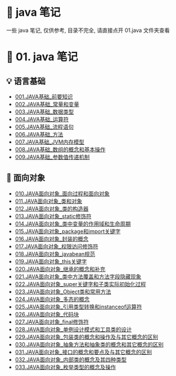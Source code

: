 # :pencil: java 笔记
一些 java 笔记, 仅供参考, 目录不完全, 请直接点开 01.java 文件夹查看

# :tea: 01. java 笔记 
## :bulb: 语言基础
- <a href="01.java_notes/001.JAVA基础_前要知识.md">001.JAVA基础_前要知识</a>  
- <a href="01.java_notes/002.JAVA基础_常量和变量.md">002.JAVA基础_常量和变量</a>  
- <a href="01.java_notes/003.JAVA基础_数据类型.md">003.JAVA基础_数据类型</a>  
- <a href="01.java_notes/004.JAVA基础_运算符.md">004.JAVA基础_运算符</a>  
- <a href="01.java_notes/005.JAVA基础_流程语句.md">005.JAVA基础_流程语句</a>  
- <a href="01.java_notes/006.JAVA基础_方法.md">006.JAVA基础_方法</a>  
- <a href="01.java_notes/007.JAVA基础_JVM内存模型.md">007.JAVA基础_JVM内存模型</a>  
- <a href="01.java_notes/008.JAVA基础_数组的概念和基本操作.md">008.JAVA基础_数组的概念和基本操作</a>  
- <a href="01.java_notes/009.JAVA基础_参数值传递机制.md">009.JAVA基础_参数值传递机制</a>  

## :green_apple: 面向对象

- <a href="01.java_notes/010.JAVA面向对象_面向过程和面向对象.md">010.JAVA面向对象_面向过程和面向对象</a>  
- <a href="01.java_notes/011.JAVA面向对象_类和对象.md">011.JAVA面向对象_类和对象</a>  
- <a href="01.java_notes/012.JAVA面向对象_类的构造器.md">012.JAVA面向对象_类的构造器</a>  
- <a href="01.java_notes/013.JAVA面向对象_static修饰符.md">013.JAVA面向对象_static修饰符</a>  
- <a href="01.java_notes/014.JAVA面向对象_类中变量的作用域和生命周期.md">014.JAVA面向对象_类中变量的作用域和生命周期</a>  
- <a href="01.java_notes/015.JAVA面向对象_package和import关键字.md">015.JAVA面向对象_package和import关键字</a>  
- <a href="01.java_notes/016.JAVA面向对象_封装的概念.md">016.JAVA面向对象_封装的概念</a>  
- <a href="01.java_notes/017.JAVA面向对象_权限访问修饰符.md">017.JAVA面向对象_权限访问修饰符</a>  
- <a href="01.java_notes/018.JAVA面向对象_javabean规范.md">018.JAVA面向对象_javabean规范</a>  
- <a href="01.java_notes/019.JAVA面向对象_this关键字.md">019.JAVA面向对象_this关键字</a>  
- <a href="01.java_notes/020.JAVA面向对象_继承的概念和补充.md">020.JAVA面向对象_继承的概念和补充</a>  
- <a href="01.java_notes/021.JAVA面向对象_类中方法覆盖和方法字段隐藏现象.md">021.JAVA面向对象_类中方法覆盖和方法字段隐藏现象</a>  
- <a href="01.java_notes/022.JAVA面向对象_super关键字和子类实际初始化过程.md">022.JAVA面向对象_super关键字和子类实际初始化过程</a>  
- <a href="01.java_notes/023.JAVA面向对象_Object类和常用方法.md">023.JAVA面向对象_Object类和常用方法</a>  
- <a href="01.java_notes/024.JAVA面向对象_多态的概念.md">024.JAVA面向对象_多态的概念</a>  
- <a href="01.java_notes/025.JAVA面向对象_引用类型转换和instanceof运算符.md">025.JAVA面向对象_引用类型转换和instanceof运算符</a>  
- <a href="01.java_notes/026.JAVA面向对象_代码块.md">026.JAVA面向对象_代码块</a>  
- <a href="01.java_notes/027.JAVA面向对象_final修饰符.md">027.JAVA面向对象_final修饰符</a>  
- <a href="01.java_notes/028.JAVA面向对象_单例设计模式和工具类的设计.md">028.JAVA面向对象_单例设计模式和工具类的设计</a>  
- <a href="01.java_notes/029.JAVA面向对象_包装类的概念和操作及与其它概念的区别.md">029.JAVA面向对象_包装类的概念和操作及与其它概念的区别</a>  
- <a href="01.java_notes/030.JAVA面向对象_抽象方法和抽象类的概念和其它概念的区别.md">030.JAVA面向对象_抽象方法和抽象类的概念和其它概念的区别</a>  
- <a href="01.java_notes/031.JAVA面向对象_接口的概念和要点及与其它概念的区别.md">031.JAVA面向对象_接口的概念和要点及与其它概念的区别</a>  
- <a href="01.java_notes/032.JAVA面向对象_内部类的概念及其四种类型.md">032.JAVA面向对象_内部类的概念及其四种类型</a>  
- <a href="01.java_notes/033.JAVA面向对象_枚举类型的概念及操作.md">033.JAVA面向对象_枚举类型的概念及操作</a>  
